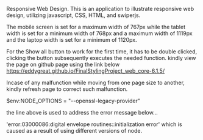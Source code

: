  Responsive Web Design.
 This is an application to illustrate responsive web design, utilizing javascript, CSS, HTML, and swiperjs.

 The mobile screen is set for a maximum width of 767px while the tablet width is set for a minimum width of 768px and a maximum width of 1119px and the laptop width is set for a 
 minimum of 1120px.


 For the Show all button to work for the first time, it has to be double clicked, clicking the 
 button subsequently executes the needed function.
 kindly view the page on github page using the link below
 https://eddygreat.github.io/FinalStylingProject_web_core-6.1.5/

Incase of any malfunction while moving from one page size to another, kindly refresh page to correct such malfunction.


 $env:NODE_OPTIONS = "--openssl-legacy-provider"

the line above is used to address the error message below...

'error:03000086:digital envelope routines::initialization error' which is caused as a result of using different versions
 of node.
